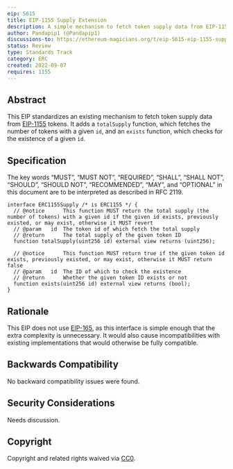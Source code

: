 ```yaml
---
eip: 5615
title: EIP-1155 Supply Extension
description: A simple mechanism to fetch token supply data from EIP-1155 tokens
author: Pandapip1 (@Pandapip1)
discussions-to: https://ethereum-magicians.org/t/eip-5615-eip-1155-supply-extension/10732
status: Review
type: Standards Track
category: ERC
created: 2022-09-07
requires: 1155
---
```


## Abstract

This EIP standardizes an existing mechanism to fetch token supply data from [EIP-1155](./eip-1155.md) tokens. It adds a `totalSupply` function, which fetches the number of tokens with a given `id`, and an `exists` function, which checks for the existence of a given `id`.

## Specification

The key words “MUST”, “MUST NOT”, “REQUIRED”, “SHALL”, “SHALL NOT”, “SHOULD”, “SHOULD NOT”, “RECOMMENDED”, “MAY”, and “OPTIONAL” in this document are to be interpreted as described in RFC 2119.

```solidity
interface ERC1155Supply /* is ERC1155 */ {
  // @notice      This function MUST return the total supply (the number of tokens) with a given id if the given id exists, previously existed, or may exist, otherwise it MUST revert
  // @param   id  The token id of which fetch the total supply
  // @return      The total supply of the given token ID
  function totalSupply(uint256 id) external view returns (uint256);

  // @notice      This function MUST return true if the given token id exists, previously existed, or may exist, otherwise it MUST return false
  // @param   id  The ID of which to check the existence
  // @return      Whether the given token ID exists or not
  function exists(uint256 id) external view returns (bool);
}
```

## Rationale

This EIP does not use [EIP-165](./eip-165.md), as this interface is simple enough that the extra complexity is unnecessary. It would also cause incompatibilities with existing implementations that would otherwise be fully compatible.

## Backwards Compatibility

No backward compatibility issues were found.

## Security Considerations

Needs discussion.

## Copyright

Copyright and related rights waived via [CC0](../LICENSE.md).

